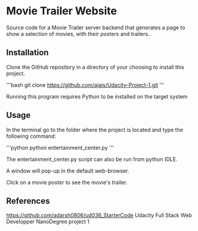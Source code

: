 # Movie Trailer Website

Source code for a Movie Trailer server backend that generates a page to show a selection of movies, with their posters and trailers..

## Installation
Clone the GitHub repository in a directory of your choosing to install this project.

'''bash
git clone https://github.com/ajais/Udacity-Project-1.git
'''

Running this program requires Python to be installed on the target system

## Usage
In the terminal go to the folder where the project is located and type the following command:

'''python
python entertainment_center.py
'''

The entertainment_center.py script can also be run from python IDLE.

A window will pop-up in the default web-browser.

Click on a movie poster to see the movie's trailer.

## References
https://github.com/adarsh0806/ud036_StarterCode
Udacity Full Stack Web Developper NanoDegree project 1